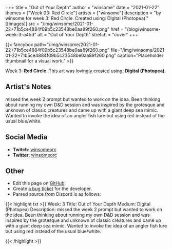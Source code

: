 +++
title =       "Out of Your Depth"
author =      "winsome"
date =        "2021-01-22"
themes =      ["Week 03: Red Circle"]
artists =     ["winsome"]
description = "by winsome for week 3: Red Circle. Created using: Digital (Photopea)."
[[images]]
              src = "/img/winsome/2021-01-22+71b5ce4884f09b5c23548be0aa89f260.png"
              href = "/blog/winsome-week-3-a45d"
              alt = "Out of Your Depth"
              stretch = "cover"
+++


{{< fancybox path="/img/winsome/2021-01-22+71b5ce4884f09b5c23548be0aa89f260.png" file="/img/winsome/2021-01-22+71b5ce4884f09b5c23548be0aa89f260.png" caption="Placeholder thumbnail for a visual work." >}}


Week 3: **Red Circle**. This art was lovingly created using: **Digital (Photopea)**.

## Artist's Notes

missed the week 2 prompt but wanted to work on the idea. Been thinking about running my own D&D session and was inspired by the grotesque and unknown of classic creatures and came up with a giant deep sea mimic. Wanted to invoke the idea of an angler fish lure but using red instead of the usual blue/white.

## Social Media

- **Twitch**: <a href='https://twitch.tv/winsomeorc' target='_blank'>winsomeorc</a>
- **Twitter**: <a href='https://twitter.com/winsomeorc' target='_blank'>winsomeorc</a>


## Other

- Edit this page on [GitHub](https://github.com/teaminkling/web-refresh/edit/main/content/blog/winsome-week-3-a45d.md).
- Create [a bug ticket](https://github.com/teaminkling/web-refresh/issues/new?assignees=&labels=bug&template=problem-report.md&title=) for the developer.
- Parsed source from Discord is as follows:

{{< highlight txt >}}
Week: 3
Title: Out of Your Depth
Medium: Digital (Photopea)
Description: missed the week 2 prompt but wanted to work on the idea. Been thinking about running my own D&D session and was inspired by the grotesque and unknown of classic creatures and came up with a giant deep sea mimic. Wanted to invoke the idea of an angler fish lure but using red instead of the usual blue/white.


{{< /highlight >}}
